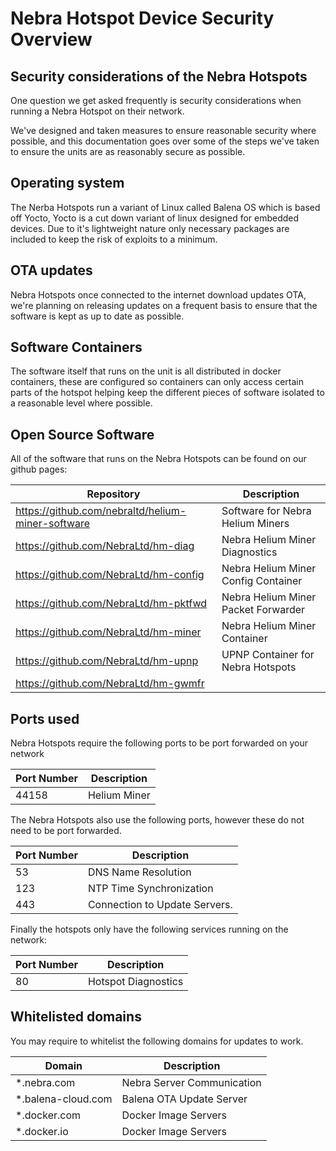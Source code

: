 # Nebra Hotspot Device Security Overview

## Security considerations of the Nebra Hotspots

One question we get asked frequently is security considerations when running a Nebra Hotspot on their network.

We've designed and taken measures to ensure reasonable security where possible, and this documentation goes over some of the steps we've taken to ensure the units are as reasonably secure as possible.

## Operating system

The Nerba Hotspots run a variant of Linux called Balena OS which is based off Yocto, Yocto is a cut down variant of linux designed for embedded devices. Due to it's lightweight nature only necessary packages are included to keep the risk of exploits to a minimum.

## OTA updates

Nebra Hotspots once connected to the internet download updates OTA, we're planning on releasing updates on a frequent basis to ensure that the software is kept as up to date as possible.

## Software Containers

The software itself that runs on the unit is all distributed in docker containers, these are configured so containers can only access certain parts of the hotspot helping keep the different pieces of software isolated to a reasonable level where possible.

## Open Source Software

All of the software that runs on the Nebra Hotspots can be found on our github pages:

| Repository | Description |
| --- | ---  |
| <https://github.com/nebraltd/helium-miner-software> | Software for Nebra Helium Miners |
| <https://github.com/NebraLtd/hm-diag> |Nebra Helium Miner Diagnostics |
| <https://github.com/NebraLtd/hm-config> | Nebra Helium Miner Config Container |
| <https://github.com/NebraLtd/hm-pktfwd> | Nebra Helium Miner Packet Forwarder |
| <https://github.com/NebraLtd/hm-miner> | Nebra Helium Miner Container |
| <https://github.com/NebraLtd/hm-upnp> | UPNP Container for Nebra Hotspots |
| <https://github.com/NebraLtd/hm-gwmfr> |  |

## Ports used

Nebra Hotspots require the following ports to be port forwarded on your network

| Port Number | Description |
| --- | ---  |
| 44158 | Helium Miner |

The Nebra Hotspots also use the following ports, however these do not need to be port forwarded.

| Port Number | Description |
| --- | ---  |
| 53 | DNS Name Resolution |
| 123 | NTP Time Synchronization |
| 443 | Connection to Update Servers. |

Finally the hotspots only have the following services running on the network:

| Port Number | Description |
| --- | ---  |
| 80 | Hotspot Diagnostics |


## Whitelisted domains

You may require to whitelist the following domains for updates to work.

| Domain | Description |
| --- | ---  |
| *.nebra.com | Nebra Server Communication |
| *.balena-cloud.com | Balena OTA Update Server |
| *.docker.com | Docker Image Servers |
| *.docker.io | Docker Image Servers |
